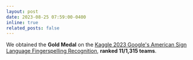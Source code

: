 ```yaml
---
layout: post
date: 2023-08-25 07:59:00-0400
inline: true
related_posts: false
---
```


We obtained the **Gold Medal** on the [Kaggle 2023 Google's American Sign Language Fingerspelling Recognition](https://www.kaggle.com/competitions/asl-fingerspelling/leaderboard#:~:text=6-,Baohao%20%26%20Shaomu,-0.782), **ranked 11/1,315 teams**.